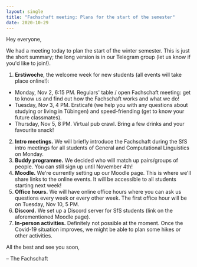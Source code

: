 ```yaml
---
layout: single
title: "Fachschaft meeting: Plans for the start of the semester"
date: 2020-10-29
---
```


Hey everyone,

We had a meeting today to plan the start of the winter semester. 
This is just the short summary; the long version is in our Telegram group (let us know if you'd like to join!).

1. **Erstiwoche**, the welcome week for new students (all events will take place online!):
- Monday, Nov 2, 6:15 PM. Regulars' table / open Fachschaft meeting: get to know us and find out how the Fachschaft works and what we do!
- Tuesday, Nov 3, 4 PM. Ersticafé (we help you with any questions about studying or living in Tübingen) and speed-friending (get to know your future classmates).
- Thursday, Nov 5, 8 PM. Virtual pub crawl. Bring a few drinks and your favourite snack!
2. **Intro meetings.** We will briefly introduce the Fachschaft during the SfS intro meetings for all students of General and Computational Linguistics on Monday.
3. **Buddy programme.** We decided who will match up pairs/groups of people. You can still sign up until November 4th!
4. **Moodle.** We're currently setting up our Moodle page. This is where we'll share links to the online events. It will be accessible to all students starting next week!
5. **Office hours.** We will have online office hours where you can ask us questions every week or every other week. The first office hour will be on Tuesday, Nov 10, 5 PM.
6. **Discord.** We set up a Discord server for SfS students (link on the aforementioned Moodle page).
7. **In-person activities.** Definitely not possible at the moment. Once the Covid-19 situation improves, we might be able to plan some hikes or other activities.


All the best and see you soon,

– The Fachschaft